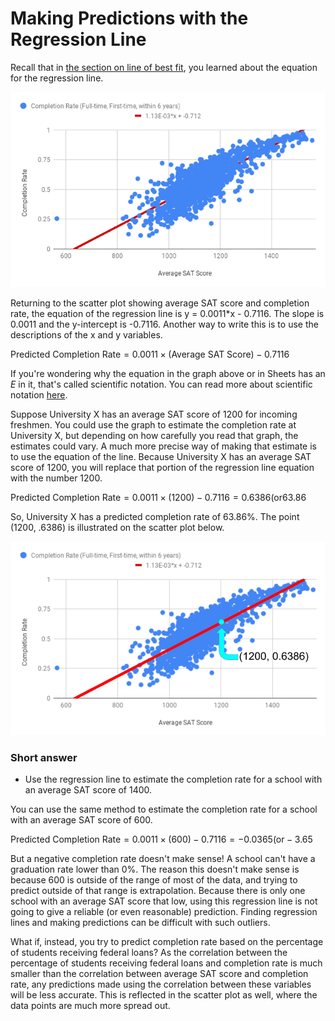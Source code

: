 <!-- Copyright (C)  Google, Runestone Interactive LLC
  This work is licensed under the Creative Commons Attribution-ShareAlike 4.0
  International License. To view a copy of this license, visit
  http://creativecommons.org/licenses/by-sa/4.0/. -->

Making Predictions with the Regression Line
===========================================

Recall that in
[the section on line of best fit](creating_line_of_best_fit.md), you learned 
about the equation for the regression line.

![A scatter plot showing the completion rate of students against their SAT scores.](figures/average_sat_score_completion_rate.png)

Returning to the scatter plot showing average SAT score and completion
rate, the equation of the regression line is y = 0.0011\*x - 0.7116. The
slope is 0.0011 and the y-intercept is -0.7116. Another way to write
this is to use the descriptions of the x and y variables.

$\text{Predicted Completion Rate} = 0.0011 \times (\text{Average SAT
Score}) - 0.7116$

If you're wondering why the equation in the graph above or in Sheets has
an *E* in it, that's called scientific notation. You can read more about
scientific notation
[here](https://en.wikipedia.org/wiki/Scientific_notation).

Suppose University X has an average SAT score of 1200 for incoming
freshmen. You could use the graph to estimate the completion rate at
University X, but depending on how carefully you read that graph, the
estimates could vary. A much more precise way of making that estimate is
to use the equation of the line. Because University X has an average SAT
score of 1200, you will replace that portion of the regression line
equation with the number 1200.

$\text{Predicted Completion Rate} = 0.0011 \times (1200) - 0.7116 =
0.6386 (\text{or} 63.86%)$

So, University X has a predicted completion rate of 63.86%. The point
(1200, .6386) is illustrated on the scatter plot below.

![The same scatter plot as before, with a marked data point at a 1200 SAT score and 0.6386 completion rate.](figures/sat_completion_rate_annotated.png)

### Short answer

- Use the regression line to estimate the completion rate for a
school with an average SAT score of 1400.

You can use the same method to estimate the completion rate for a school
with an average SAT score of 600.

$\text{Predicted Completion Rate} = 0.0011 \times (600) - 0.7116 =
-0.0365 (\text{or} -3.65%)$

But a negative completion rate doesn't make sense! A school can't have a
graduation rate lower than 0%. The reason this doesn't make sense is
because 600 is outside of the range of most of the data, and trying to
predict outside of that range is extrapolation. Because there is only
one school with an average SAT score that low, using this regression
line is not going to give a reliable (or even reasonable) prediction.
Finding regression lines and making predictions can be difficult with
such outliers.

What if, instead, you try to predict completion rate based on the
percentage of students receiving federal loans? As the correlation
between the percentage of students receiving federal loans and
completion rate is much smaller than the correlation between average SAT
score and completion rate, any predictions made using the correlation
between these variables will be less accurate. This is reflected in the
scatter plot as well, where the data points are much more spread out.
